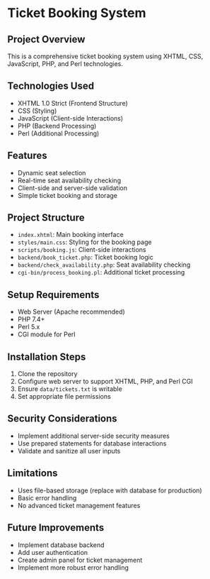 # Ticket Booking System

## Project Overview
This is a comprehensive ticket booking system using XHTML, CSS, JavaScript, PHP, and Perl technologies.

## Technologies Used
- XHTML 1.0 Strict (Frontend Structure)
- CSS (Styling)
- JavaScript (Client-side Interactions)
- PHP (Backend Processing)
- Perl (Additional Processing)

## Features
- Dynamic seat selection
- Real-time seat availability checking
- Client-side and server-side validation
- Simple ticket booking and storage

## Project Structure
- `index.xhtml`: Main booking interface
- `styles/main.css`: Styling for the booking page
- `scripts/booking.js`: Client-side interactions
- `backend/book_ticket.php`: Ticket booking logic
- `backend/check_availability.php`: Seat availability checking
- `cgi-bin/process_booking.pl`: Additional ticket processing

## Setup Requirements
- Web Server (Apache recommended)
- PHP 7.4+
- Perl 5.x
- CGI module for Perl

## Installation Steps
1. Clone the repository
2. Configure web server to support XHTML, PHP, and Perl CGI
3. Ensure `data/tickets.txt` is writable
4. Set appropriate file permissions

## Security Considerations
- Implement additional server-side security measures
- Use prepared statements for database interactions
- Validate and sanitize all user inputs

## Limitations
- Uses file-based storage (replace with database for production)
- Basic error handling
- No advanced ticket management features

## Future Improvements
- Implement database backend
- Add user authentication
- Create admin panel for ticket management
- Implement more robust error handling